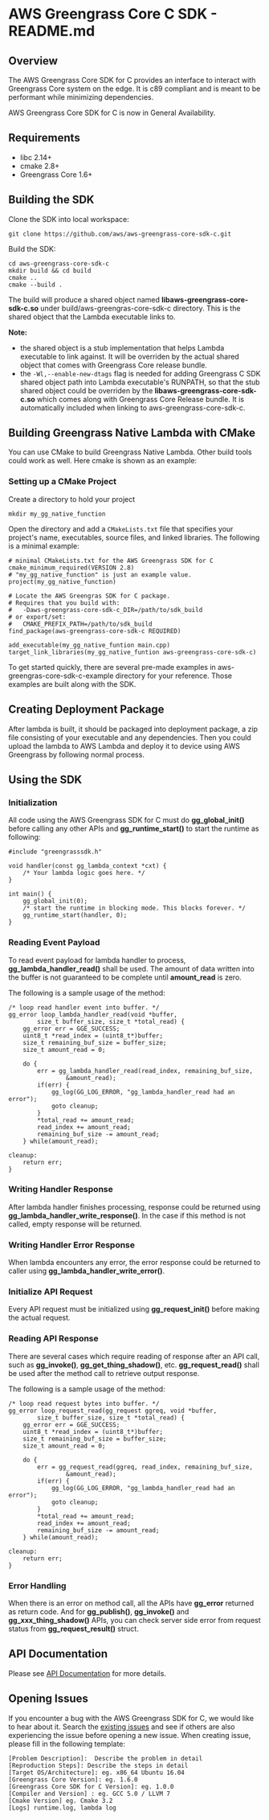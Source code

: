 # AWS Greengrass Core C SDK - README.md

## Overview

The AWS Greengrass Core SDK for C provides an interface to interact with Greengrass Core system on the edge. It is c89 compliant and is meant to be performant while minimizing dependencies.

AWS Greengrass Core SDK for C is now in General Availability.

## Requirements
* libc 2.14+
* cmake 2.8+
* Greengrass Core 1.6+

## Building the SDK

Clone the SDK into local workspace:

```
git clone https://github.com/aws/aws-greengrass-core-sdk-c.git
```

Build the SDK:

```
cd aws-greengrass-core-sdk-c
mkdir build && cd build
cmake ..
cmake --build .
```

The build will produce a shared object named **libaws-greengrass-core-sdk-c.so** under build/aws-greengras-core-sdk-c directory. This is the shared object that the Lambda executable links to.

**Note:**
  - the shared object is a stub implementation that helps Lambda executable to link against. It will be overriden by the actual shared object that comes with Greengrass Core release bundle.
  - the `-Wl,--enable-new-dtags` flag is needed for adding Greengrass C SDK shared object path into Lambda executable's RUNPATH, so that the stub shared object could be overriden by the **libaws-greengrass-core-sdk-c.so** which comes along with Greengrass Core Release bundle. It is automatically included when linking to aws-greengrass-core-sdk-c.

## Building Greengrass Native Lambda with CMake
You can use CMake to build Greengrass Native Lambda. Other build tools could work as well.
Here cmake is shown as an example:

### Setting up a CMake Project
Create a directory to hold your project

```
mkdir my_gg_native_function
```

Open the directory and add a `CMakeLists.txt` file that specifies your project's name, executables, source files, and linked libraries. The following is a minimal example:

```
# minimal CMakeLists.txt for the AWS Greengrass SDK for C
cmake_minimum_required(VERSION 2.8)
# "my_gg_native_function" is just an example value.
project(my_gg_native_function)

# Locate the AWS Greengras SDK for C package.
# Requires that you build with:
#   -Daws-greengrass-core-sdk-c_DIR=/path/to/sdk_build
# or export/set:
#   CMAKE_PREFIX_PATH=/path/to/sdk_build
find_package(aws-greengrass-core-sdk-c REQUIRED)

add_executable(my_gg_native_funtion main.cpp)
target_link_libraries(my_gg_native_funtion aws-greengrass-core-sdk-c)
```

To get started quickly, there are several pre-made examples in aws-greengras-core-sdk-c-example directory for your reference. Those examples are built along with the SDK.

## Creating Deployment Package
After lambda is built, it should be packaged into deployment package, a zip file consisting of your executable and any dependencies. Then you could upload the lambda to AWS Lambda and deploy it to device using AWS Greengrass by following normal process.

## Using the SDK
### Initialization
All code using the AWS Greengrass SDK for C must do **gg_global_init()** before calling any other APIs and **gg_runtime_start()** to start the runtime as following:
```
#include "greengrasssdk.h"

void handler(const gg_lambda_context *cxt) {
    /* Your lambda logic goes here. */
}

int main() {
    gg_global_init(0);
    /* start the runtime in blocking mode. This blocks forever. */
    gg_runtime_start(handler, 0);
}
```

### Reading Event Payload
To read event payload for lambda handler to process, **gg_lambda_handler_read()** shall be used. The amount of data written into the buffer is not guaranteed to be complete until **amount_read** is zero.

The following is a sample usage of the method:

```
/* loop read handler event into buffer. */
gg_error loop_lambda_handler_read(void *buffer,
        size_t buffer_size, size_t *total_read) {
    gg_error err = GGE_SUCCESS;
    uint8_t *read_index = (uint8_t*)buffer;
    size_t remaining_buf_size = buffer_size;
    size_t amount_read = 0;

    do {
        err = gg_lambda_handler_read(read_index, remaining_buf_size,
                &amount_read);
        if(err) {
            gg_log(GG_LOG_ERROR, "gg_lambda_handler_read had an error");
            goto cleanup;
        }
        *total_read += amount_read;
        read_index += amount_read;
        remaining_buf_size -= amount_read;
    } while(amount_read);

cleanup:
    return err;
}
```
### Writing Handler Response
After lambda handler finishes processing, response could be returned using **gg_lambda_handler_write_response()**. In the case if this method is not called, empty response will be returned.

### Writing Handler Error Response
When lambda encounters any error, the error response could be returned to caller using **gg_lambda_handler_write_error()**.

### Initialize API Request
Every API request must be initialized using **gg_request_init()** before making the actual request.

### Reading API Response
There are several cases which require reading of response after an API call, such as **gg_invoke()**, **gg_get_thing_shadow()**, etc. **gg_request_read()** shall be used after the method call to retrieve output response.

The following is a sample usage of the method:

```
/* loop read request bytes into buffer. */
gg_error loop_request_read(gg_request ggreq, void *buffer,
        size_t buffer_size, size_t *total_read) {
    gg_error err = GGE_SUCCESS;
    uint8_t *read_index = (uint8_t*)buffer;
    size_t remaining_buf_size = buffer_size;
    size_t amount_read = 0;

    do {
        err = gg_request_read(ggreq, read_index, remaining_buf_size,
                &amount_read);
        if(err) {
            gg_log(GG_LOG_ERROR, "gg_lambda_handler_read had an error");
            goto cleanup;
        }
        *total_read += amount_read;
        read_index += amount_read;
        remaining_buf_size -= amount_read;
    } while(amount_read);

cleanup:
    return err;
}
```

### Error Handling
When there is an error on method call, all the APIs have **gg_error** returned as return code. And for **gg_publish()**, **gg_invoke()** and **gg_xxx_thing_shadow()** APIs, you can check server side error from request status from **gg_request_result()** struct.

## API Documentation
Please see [API Documentation](https://aws-greengrass-core-sdk-c-docs.s3-website-us-east-1.amazonaws.com/v1.0.0/index.html) for more details.

## Opening Issues
If you encounter a bug with the AWS Greengrass SDK for C, we would like to hear about it. Search the [existing issues](https://github.com/aws/aws-greengrass-core-sdk-c/issues) and see if others are also experiencing the issue before opening a new issue. When creating issue, please fill in the following template:
```
[Problem Description]:  Describe the problem in detail
[Reproduction Steps]: Describe the steps in detail
[Target OS/Architecture]: eg. x86_64 Ubuntu 16.04
[Greengrass Core Version]: eg. 1.6.0
[Greengrass Core SDK for C Version]: eg. 1.0.0
[Compiler and Version] : eg. GCC 5.0 / LLVM 7
[Cmake Version] eg. Cmake 3.2
[Logs] runtime.log, lambda log
```
